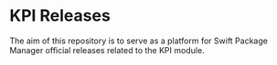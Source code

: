 # KPI Releases

The aim of this repository is to serve as a platform for Swift Package Manager official releases related to the KPI module.

